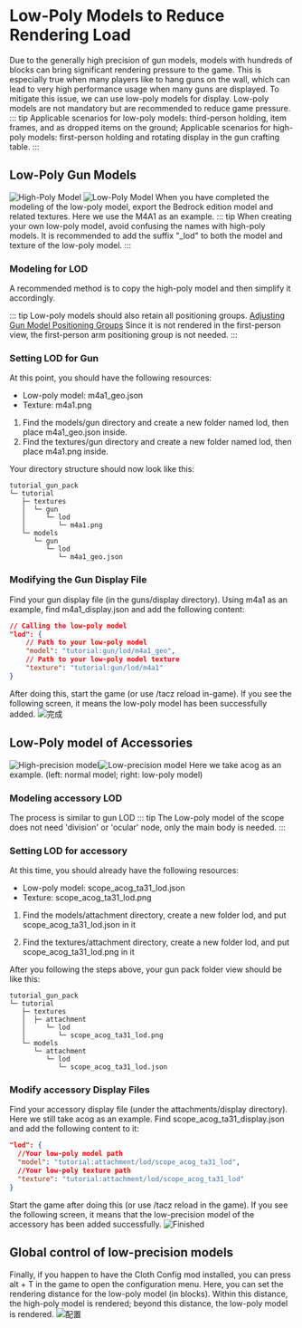 # Low-Poly Models to Reduce Rendering Load

Due to the generally high precision of gun models, models with hundreds of blocks can bring significant rendering pressure to the game. This is especially true when many players like to hang guns on the wall, which can lead to very high performance usage when many guns are displayed. To mitigate this issue, we can use low-poly models for display. Low-poly models are not mandatory but are recommended to reduce game pressure.
::: tip
Applicable scenarios for low-poly models: third-person holding, item frames, and as dropped items on the ground; Applicable scenarios for high-poly models: first-person holding and rotating display in the gun crafting table.
:::

## Low-Poly Gun Models

![High-Poly Model](./lod_m4a1.png)
![Low-Poly Model](./lod_m4a1_lod.png)
When you have completed the modeling of the low-poly model, export the Bedrock edition model and related textures. Here we use the M4A1 as an example.
::: tip
When creating your own low-poly model, avoid confusing the names with high-poly models. It is recommended to add the suffix "_lod" to both the model and texture of the low-poly model.
:::

### Modeling for LOD

A recommended method is to copy the high-poly model and then simplify it accordingly.

::: tip
Low-poly models should also retain all positioning groups.
[Adjusting Gun Model Positioning Groups](/gunpack/gun_positioning/)
Since it is not rendered in the first-person view, the first-person arm positioning group is not needed.
:::

### Setting LOD for Gun

At this point, you should have the following resources:

- Low-poly model: m4a1_geo.json
- Texture: m4a1.png

1. Find the models/gun directory and create a new folder named lod, then place m4a1_geo.json inside.
2. Find the textures/gun directory and create a new folder named lod, then place m4a1.png inside.

Your directory structure should now look like this:

```
tutorial_gun_pack
└─ tutorial
   ├─ textures
   │  └─ gun
   │     └─ lod
   │        └─ m4a1.png
   └─ models
      └─ gun
         └─ lod
            └─ m4a1_geo.json
```


### Modifying the Gun Display File

Find your gun display file (in the guns/display directory). Using m4a1 as an example, find m4a1_display.json and add the following content:

```json
// Calling the low-poly model
"lod": {
    // Path to your low-poly model
    "model": "tutorial:gun/lod/m4a1_geo",
    // Path to your low-poly model texture
    "texture": "tutorial:gun/lod/m4a1"
}

```

After doing this, start the game (or use /tacz reload in-game).
If you see the following screen, it means the low-poly model has been successfully added.
![完成](./lod_m4a1_finish.png)

## Low-Poly model of Accessories

![High-precision model](./lod_scope.png)![Low-precision model](./lod_scope_lod.png)
Here we take acog as an example. (left: normal model; right: low-poly model)

### Modeling accessory LOD

The process is similar to gun LOD
::: tip
The Low-poly model of the scope does not need 'division' or 'ocular' node, only the main body is needed.
:::

### Setting LOD for accessory

At this time, you should already have the following resources:

- Low-poly model: scope_acog_ta31_lod.json
- Texture: scope_acog_ta31_lod.png

1. Find the models/attachment directory, create a new folder lod, and put scope_acog_ta31_lod.json in it

2. Find the textures/attachment directory, create a new folder lod, and put scope_acog_ta31_lod.png in it

After you following the steps above, your gun pack folder view should be like this:

```
tutorial_gun_pack
└─ tutorial
   ├─ textures
   │  ├─ attachment
   │     └─ lod
   │        └─ scope_acog_ta31_lod.png
   └─ models
      └─ attachment
         └─ lod
            └─ scope_acog_ta31_lod.json
```

### Modify accessory Display Files

Find your accessory display file (under the attachments/display directory). Here we still take acog as an example. Find scope_acog_ta31_display.json and add the following content to it:

```json
"lod": {
  //Your low-poly model path
  "model": "tutorial:attachment/lod/scope_acog_ta31_lod",
  //Your low-poly texture path
  "texture": "tutorial:attachment/lod/scope_acog_ta31_lod"
}
```

Start the game after doing this (or use /tacz reload in the game).
If you see the following screen, it means that the low-precision model of the accessory has been added successfully.
![Finished](./lod_scope_finish.png)

## Global control of low-precision models

Finally, if you happen to have the Cloth Config mod installed, you can press alt + T in the game to open the configuration menu. Here, you can set the rendering distance for the low-poly model (in blocks). Within this distance, the high-poly model is rendered; beyond this distance, the low-poly model is rendered.
![配置](./lod_config.png)

